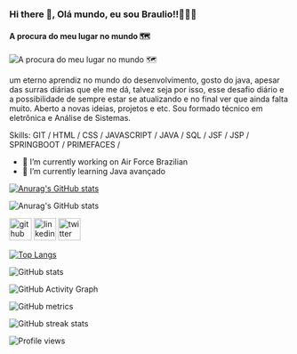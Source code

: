 ### Hi there 👋, Olá mundo, eu sou Braulio!!🙋🏻‍♂️
#### A procura do meu lugar no mundo 🗺
![A procura do meu lugar no mundo 🗺](https://www.google.com/url?sa=i&url=https%3A%2F%2Fwww.marcobeltempo.com%2Ftag%2Fgithub%2F&psig=AOvVaw2UzKfJCNTwQyOVXcPDEH5d&ust=1631799538063000&source=images&cd=vfe&ved=0CAkQjRxqFwoTCPibkaGNgfMCFQAAAAAdAAAAABAF)

um eterno aprendiz no mundo do desenvolvimento, gosto do java, apesar das surras diárias que ele me dá, talvez seja por isso, esse desafio diário e a possibilidade de sempre estar se atualizando e no final ver que ainda falta muito. Aberto a novas ideias, projetos e etc. Sou formado técnico em eletrônica e Análise de Sistemas.

Skills: GIT / HTML / CSS / JAVASCRIPT / JAVA / SQL / JSF / JSP / SPRINGBOOT / PRIMEFACES / 

- 🔭 I’m currently working on Air Force Brazilian 
- 🌱 I’m currently learning Java avançado 

[![Anurag's GitHub stats](https://github-readme-stats.vercel.app/api?username=brauliosassi)](https://github.com/brauliosassi/github-readme-stats)

![Anurag's GitHub stats](https://github-readme-stats.vercel.app/api?username=brauliosassi&show_icons=true)

[<img src='https://cdn.jsdelivr.net/npm/simple-icons@3.0.1/icons/github.svg' alt='github' height='40'>](https://github.com/https://github.com/brauliosassi)  [<img src='https://cdn.jsdelivr.net/npm/simple-icons@3.0.1/icons/linkedin.svg' alt='linkedin' height='40'>](https://www.linkedin.com/in/https://www.linkedin.com/in/braulio-agra-sássi-7aba3055//)  [<img src='https://cdn.jsdelivr.net/npm/simple-icons@3.0.1/icons/twitter.svg' alt='twitter' height='40'>](https://twitter.com/@brawrj)  

[![Top Langs](https://github-readme-stats.vercel.app/api/top-langs/?username=https://github.com/brauliosassi)](https://github.com/brauliossasi/github-readme-stats)

![GitHub stats](https://github-readme-stats.vercel.app/api?username=https://github.com/brauliosassi&show_icons=true)  

![GitHub Activity Graph](https://activity-graph.herokuapp.com/graph?username=https://github.com/brauliosassi)  

![GitHub metrics](https://metrics.lecoq.io/https://github.com/brauliosassi)  

![GitHub streak stats](https://github-readme-streak-stats.herokuapp.com/?user=https://github.com/brauliosassi)  

![Profile views](https://gpvc.arturio.dev/https://github.com/brauliosassi)  

